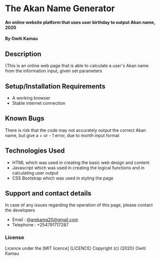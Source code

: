 # The Akan Name Generator
#### An online website platform that uses user birthday to output Akan name, 2020
#### By Owiti Kamau
## Description
{This is an online web page that is able to calculate a user's Akan name from the information input, given set parameters
## Setup/Installation Requirements
* A working browser
* Stable internet connection
## Known Bugs
There is risk that the code may not accurately output the correct Akan name, but give a + or - 1 error, due to month input format
## Technologies Used
* HTML which was used in creating the basic web design and content
* Javascript which was used in creating the logical functions and in calculating user output
* CSS Bootstrap which was used in styling the page
## Support and contact details
In case of any issues regarding the operation of this page, please contact the developers 
* Email : @arekama20@gmail.com
* Telephone : +254791717287
### License
Licence under the [MIT licence] (LICENCE)
Copyright (c) {2020} Owiti Kamau